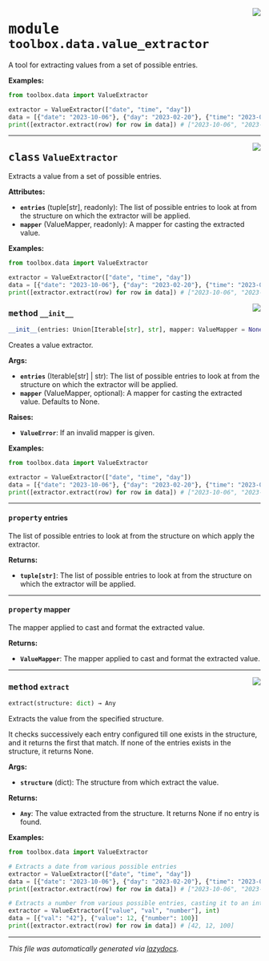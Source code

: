 <!-- markdownlint-disable -->

<a href="../src/toolbox/data/value_extractor.py#L0"><img align="right" style="float:right;" src="https://img.shields.io/badge/-source-cccccc?style=flat-square"></a>

# <kbd>module</kbd> `toolbox.data.value_extractor`
A tool for extracting values from a set of possible entries. 



**Examples:**
 ```python
from toolbox.data import ValueExtractor

extractor = ValueExtractor(["date", "time", "day"])
data = [{"date": "2023-10-06"}, {"day": "2023-02-20"}, {"time": "2023-06-12"}]
print([extractor.extract(row) for row in data]) # ["2023-10-06", "2023-02-20", "2023-06-12"]
``` 



---

<a href="../src/toolbox/data/value_extractor.py#L17"><img align="right" style="float:right;" src="https://img.shields.io/badge/-source-cccccc?style=flat-square"></a>

## <kbd>class</kbd> `ValueExtractor`
Extracts a value from a set of possible entries. 



**Attributes:**
 
 - <b>`entries`</b> (tuple[str], readonly):  The list of possible entries to look at from the structure on which the extractor will be applied. 
 - <b>`mapper`</b> (ValueMapper, readonly):  A mapper for casting the extracted value. 



**Examples:**
 ```python
from toolbox.data import ValueExtractor

extractor = ValueExtractor(["date", "time", "day"])
data = [{"date": "2023-10-06"}, {"day": "2023-02-20"}, {"time": "2023-06-12"}]
print([extractor.extract(row) for row in data]) # ["2023-10-06", "2023-02-20", "2023-06-12"]
``` 

<a href="../src/toolbox/data/value_extractor.py#L35"><img align="right" style="float:right;" src="https://img.shields.io/badge/-source-cccccc?style=flat-square"></a>

### <kbd>method</kbd> `__init__`

```python
__init__(entries: Union[Iterable[str], str], mapper: ValueMapper = None) → None
```

Creates a value extractor. 



**Args:**
 
 - <b>`entries`</b> (Iterable[str] | str):  The list of possible entries to look at from the structure on which the extractor will be applied. 
 - <b>`mapper`</b> (ValueMapper, optional):  A mapper for casting the extracted value. Defaults to None. 



**Raises:**
 
 - <b>`ValueError`</b>:  If an invalid mapper is given. 



**Examples:**
 ```python
from toolbox.data import ValueExtractor

extractor = ValueExtractor(["date", "time", "day"])
data = [{"date": "2023-10-06"}, {"day": "2023-02-20"}, {"time": "2023-06-12"}]
print([extractor.extract(row) for row in data]) # ["2023-10-06", "2023-02-20", "2023-06-12"]
``` 


---

#### <kbd>property</kbd> entries

The list of possible entries to look at from the structure on which apply the extractor. 



**Returns:**
 
 - <b>`tuple[str]`</b>:  The list of possible entries to look at from the structure on which the extractor will be applied. 

---

#### <kbd>property</kbd> mapper

The mapper applied to cast and format the extracted value. 



**Returns:**
 
 - <b>`ValueMapper`</b>:  The mapper applied to cast and format the extracted value. 



---

<a href="../src/toolbox/data/value_extractor.py#L90"><img align="right" style="float:right;" src="https://img.shields.io/badge/-source-cccccc?style=flat-square"></a>

### <kbd>method</kbd> `extract`

```python
extract(structure: dict) → Any
```

Extracts the value from the specified structure. 

It checks successively each entry configured till one exists in the structure, and it returns the first that match. If none of the entries exists in the structure, it returns None. 



**Args:**
 
 - <b>`structure`</b> (dict):  The structure from which extract the value. 



**Returns:**
 
 - <b>`Any`</b>:  The value extracted from the structure. It returns None if no entry is found. 



**Examples:**
 ```python
from toolbox.data import ValueExtractor

# Extracts a date from various possible entries
extractor = ValueExtractor(["date", "time", "day"])
data = [{"date": "2023-10-06"}, {"day": "2023-02-20"}, {"time": "2023-06-12"}]
print([extractor.extract(row) for row in data]) # ["2023-10-06", "2023-02-20", "2023-06-12"]

# Extracts a number from various possible entries, casting it to an integer
extractor = ValueExtractor(["value", "val", "number"], int)
data = [{"val": "42"}, {"value": 12, {"number": 100}]
print([extractor.extract(row) for row in data]) # [42, 12, 100]
``` 




---

_This file was automatically generated via [lazydocs](https://github.com/ml-tooling/lazydocs)._
